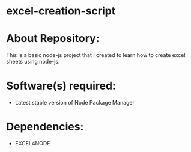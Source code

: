 # excel-creation-script

# About Repository:
This is a basic node-js project that I created to learn how to create excel sheets using node-js.

# Software(s) required:
* Latest stable version of Node Package Manager

# Dependencies:
* EXCEL4NODE
